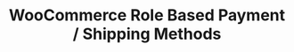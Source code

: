 ---
title: WooCommerce Role Based Payment / Shipping Methods
redirect_from:
	- /woocommerce-role-based-payment-shipping-methods/
	- /envato/woocommerce-role-based-payment-shipping-methods/
	- /wcrbpsm/
	- /envato/wcrbpsm/
redirect_to: https://codecanyon.net/item/woocommerce-role-based-payment-shipping-methods/18953727
---